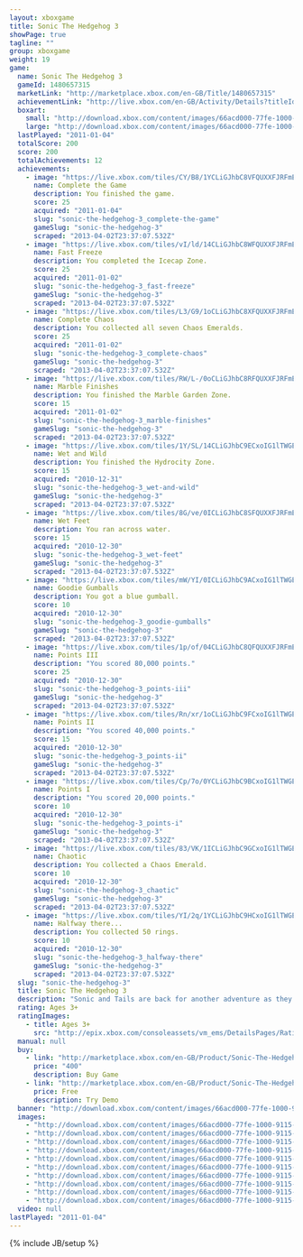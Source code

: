 ```yaml
---
layout: xboxgame
title: Sonic The Hedgehog 3
showPage: true
tagline: ""
group: xboxgame
weight: 19
game: 
  name: Sonic The Hedgehog 3
  gameId: 1480657315
  marketLink: "http://marketplace.xbox.com/en-GB/Title/1480657315"
  achievementLink: "http://live.xbox.com/en-GB/Activity/Details?titleId=1480657315"
  boxart: 
    small: "http://download.xbox.com/content/images/66acd000-77fe-1000-9115-d802584109a3/1033/boxartsm.jpg"
    large: "http://download.xbox.com/content/images/66acd000-77fe-1000-9115-d802584109a3/1033/boxartlg.jpg"
  lastPlayed: "2011-01-04"
  totalScore: 200
  score: 200
  totalAchievements: 12
  achievements: 
    - image: "https://live.xbox.com/tiles/CY/B8/1YCLiGJhbC8VFQUXXFJRFmEzL2FjaC8wL2EAAAAA5+fn+lOAEg==.jpg"
      name: Complete the Game
      description: You finished the game.
      score: 25
      acquired: "2011-01-04"
      slug: "sonic-the-hedgehog-3_complete-the-game"
      gameSlug: "sonic-the-hedgehog-3"
      scraped: "2013-04-02T23:37:07.532Z"
    - image: "https://live.xbox.com/tiles/vI/ld/14CLiGJhbC8WFQUXXFJRFmEzL2FjaC8wL2IAAAAA5+fn+HKJpw==.jpg"
      name: Fast Freeze
      description: You completed the Icecap Zone.
      score: 25
      acquired: "2011-01-02"
      slug: "sonic-the-hedgehog-3_fast-freeze"
      gameSlug: "sonic-the-hedgehog-3"
      scraped: "2013-04-02T23:37:07.532Z"
    - image: "https://live.xbox.com/tiles/L3/G9/1oCLiGJhbC8XFQUXXFJRFmEzL2FjaC8wL2MAAAAA5+fn+ZJxNA==.jpg"
      name: Complete Chaos
      description: You collected all seven Chaos Emeralds.
      score: 25
      acquired: "2011-01-02"
      slug: "sonic-the-hedgehog-3_complete-chaos"
      gameSlug: "sonic-the-hedgehog-3"
      scraped: "2013-04-02T23:37:07.532Z"
    - image: "https://live.xbox.com/tiles/RW/L-/0oCLiGJhbC8RFQUXXFJRFmEzL2FjaC8wL2UAAAAA5+fn-dBiXg==.jpg"
      name: Marble Finishes
      description: You finished the Marble Garden Zone.
      score: 15
      acquired: "2011-01-02"
      slug: "sonic-the-hedgehog-3_marble-finishes"
      gameSlug: "sonic-the-hedgehog-3"
      scraped: "2013-04-02T23:37:07.532Z"
    - image: "https://live.xbox.com/tiles/1Y/SL/14CLiGJhbC9ECxoIG1lTWGEzL2FjaC8wLzEwAAAAAOfn5-ikhMk=.jpg"
      name: Wet and Wild
      description: You finished the Hydrocity Zone.
      score: 15
      acquired: "2010-12-31"
      slug: "sonic-the-hedgehog-3_wet-and-wild"
      gameSlug: "sonic-the-hedgehog-3"
      scraped: "2013-04-02T23:37:07.532Z"
    - image: "https://live.xbox.com/tiles/8G/ve/0ICLiGJhbC8SFQUXXFJRFmEzL2FjaC8wL2YAAAAA5+fn--Fr6w==.jpg"
      name: Wet Feet
      description: You ran across water.
      score: 15
      acquired: "2010-12-30"
      slug: "sonic-the-hedgehog-3_wet-feet"
      gameSlug: "sonic-the-hedgehog-3"
      scraped: "2013-04-02T23:37:07.532Z"
    - image: "https://live.xbox.com/tiles/mW/YI/0ICLiGJhbC9ACxoIG1lTWGEzL2FjaC8wLzE0AAAAAOfn5-8nZoU=.jpg"
      name: Goodie Gumballs
      description: You got a blue gumball.
      score: 10
      acquired: "2010-12-30"
      slug: "sonic-the-hedgehog-3_goodie-gumballs"
      gameSlug: "sonic-the-hedgehog-3"
      scraped: "2013-04-02T23:37:07.532Z"
    - image: "https://live.xbox.com/tiles/1p/of/04CLiGJhbC8QFQUXXFJRFmEzL2FjaC8wL2QAAAAA5+fn-DCazQ==.jpg"
      name: Points III
      description: "You scored 80,000 points."
      score: 25
      acquired: "2010-12-30"
      slug: "sonic-the-hedgehog-3_points-iii"
      gameSlug: "sonic-the-hedgehog-3"
      scraped: "2013-04-02T23:37:07.532Z"
    - image: "https://live.xbox.com/tiles/Rn/xr/1oCLiGJhbC9FCxoIG1lTWGEzL2FjaC8wLzExAAAAAOfn5-lEfFo=.jpg"
      name: Points II
      description: "You scored 40,000 points."
      score: 15
      acquired: "2010-12-30"
      slug: "sonic-the-hedgehog-3_points-ii"
      gameSlug: "sonic-the-hedgehog-3"
      scraped: "2013-04-02T23:37:07.532Z"
    - image: "https://live.xbox.com/tiles/Cp/7o/0YCLiGJhbC9BCxoIG1lTWGEzL2FjaC8wLzE1AAAAAOfn5-7HnhY=.jpg"
      name: Points I
      description: "You scored 20,000 points."
      score: 10
      acquired: "2010-12-30"
      slug: "sonic-the-hedgehog-3_points-i"
      gameSlug: "sonic-the-hedgehog-3"
      scraped: "2013-04-02T23:37:07.532Z"
    - image: "https://live.xbox.com/tiles/83/VK/1ICLiGJhbC9GCxoIG1lTWGEzL2FjaC8wLzEyAAAAAOfn5-tlde8=.jpg"
      name: Chaotic
      description: You collected a Chaos Emerald.
      score: 10
      acquired: "2010-12-30"
      slug: "sonic-the-hedgehog-3_chaotic"
      gameSlug: "sonic-the-hedgehog-3"
      scraped: "2013-04-02T23:37:07.532Z"
    - image: "https://live.xbox.com/tiles/YI/2q/1YCLiGJhbC9HCxoIG1lTWGEzL2FjaC8wLzEzAAAAAOfn5-qFjXw=.jpg"
      name: Halfway there...
      description: You collected 50 rings.
      score: 10
      acquired: "2010-12-30"
      slug: "sonic-the-hedgehog-3_halfway-there"
      gameSlug: "sonic-the-hedgehog-3"
      scraped: "2013-04-02T23:37:07.532Z"
  slug: "sonic-the-hedgehog-3"
  title: Sonic The Hedgehog 3
  description: "Sonic and Tails are back for another adventure as they again battle the evil Dr. Eggman (AKA Dr. Robotnik), who is desperately trying to collect all the Chaos Emeralds in order to rebuild his Death Egg.  Our heroes must find the Chaos Emeralds before Dr. Eggman does, but winning the race won&rsquo;t be easy &ndash; a new adversary, Knuckles the Echidna, has arrived on the scene and will do whatever he can to keep Sonic and Tails from reaching their goal.  Grab all the golden rings, find various bonus zones, and overcome Knuckles and Dr. Eggman as you rocket through the third chapter in Sonic&rsquo;s adventures. This game requires the Xbox 360 hard drive or the 512MB Memory Unit for storage. There are no refunds for this item. For more information, see www.xbox.com/live/accounts."
  rating: Ages 3+
  ratingImages: 
    - title: Ages 3+
      src: "http://epix.xbox.com/consoleassets/vm_ems/DetailsPages/RatingSystemID/14/default/Values/14001.png"
  manual: null
  buy: 
    - link: "http://marketplace.xbox.com/en-GB/Product/Sonic-The-Hedgehog-3/66acd000-77fe-1000-9115-d802584109a3?purchase=1&amp;DownloadType=Game"
      price: "400"
      description: Buy Game
    - link: "http://marketplace.xbox.com/en-GB/Product/Sonic-The-Hedgehog-3/66acd000-77fe-1000-9115-d802584109a3?purchase=1&amp;DownloadType=GameDemo"
      price: Free
      description: Try Demo
  banner: "http://download.xbox.com/content/images/66acd000-77fe-1000-9115-d802584109a3/1033/banner.png"
  images: 
    - "http://download.xbox.com/content/images/66acd000-77fe-1000-9115-d802584109a3/1033/screenlg1.jpg"
    - "http://download.xbox.com/content/images/66acd000-77fe-1000-9115-d802584109a3/1033/screenlg2.jpg"
    - "http://download.xbox.com/content/images/66acd000-77fe-1000-9115-d802584109a3/1033/screenlg3.jpg"
    - "http://download.xbox.com/content/images/66acd000-77fe-1000-9115-d802584109a3/1033/screenlg4.jpg"
    - "http://download.xbox.com/content/images/66acd000-77fe-1000-9115-d802584109a3/1033/screenlg5.jpg"
    - "http://download.xbox.com/content/images/66acd000-77fe-1000-9115-d802584109a3/1033/screenlg6.jpg"
    - "http://download.xbox.com/content/images/66acd000-77fe-1000-9115-d802584109a3/1033/screenlg7.jpg"
    - "http://download.xbox.com/content/images/66acd000-77fe-1000-9115-d802584109a3/1033/screenlg8.jpg"
    - "http://download.xbox.com/content/images/66acd000-77fe-1000-9115-d802584109a3/7177/screenlg9.jpg"
    - "http://download.xbox.com/content/images/66acd000-77fe-1000-9115-d802584109a3/7177/screenlg10.jpg"
  video: null
lastPlayed: "2011-01-04"
---
```

{% include JB/setup %}